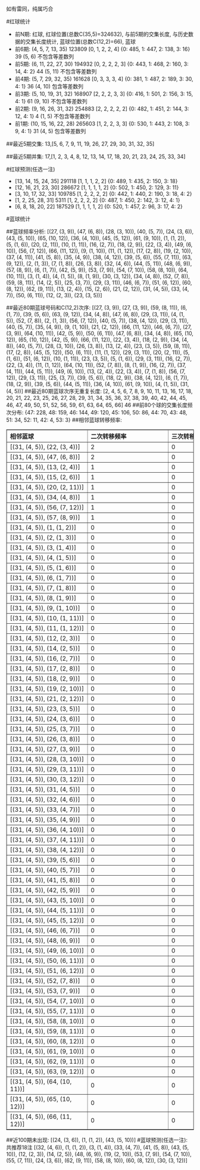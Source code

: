 <!-- 
.. title: 大乐透14078期(2014-07-07)数据分析报告
.. slug: dlott-14078-2014-07-07-report
.. date: 2014-07-08 08:00:00 UTC+08:00
.. tags: Lottery
.. link: 
.. description: 
.. type: text
-->

如有雷同，纯属巧合

<!-- TEASER_END-->

#红球统计

- 前N期: 红球, 红球位置(总数C(35,5)=324632), 与前5期的交集长度, 与历史数据的交集长度统计, 蓝球位置(总数C(12,2)=66), 蓝球
- 前6期: (4, 5, 7, 13, 35) 123809 [0, 1, 2, 2, 4] {0: 485, 1: 447, 2: 138, 3: 16} 39 (5, 6) 不包含等差数列
- 前5期: (6, 11, 22, 27, 30) 194932 [0, 2, 2, 2, 3] {0: 443, 1: 468, 2: 160, 3: 14, 4: 2} 44 (5, 11) 不包含等差数列
- 前4期: (5, 7, 29, 32, 35) 161628 [0, 3, 3, 3, 4] {0: 381, 1: 487, 2: 189, 3: 30, 4: 1} 36 (4, 10) 包含等差数列
- 前3期: (5, 10, 19, 31, 32) 168907 [2, 2, 2, 3, 3] {0: 416, 1: 501, 2: 156, 3: 15, 4: 1} 61 (9, 10) 不包含等差数列
- 前2期: (9, 16, 26, 31, 32) 254883 [2, 2, 2, 2, 2] {0: 482, 1: 451, 2: 144, 3: 12, 4: 1} 4 (1, 5) 不包含等差数列
- 前1期: (10, 15, 16, 22, 28) 265603 [1, 2, 2, 3, 3] {0: 530, 1: 443, 2: 108, 3: 9, 4: 1} 31 (4, 5) 包含等差数列

##最近5期交集:
13,[5, 6, 7, 9, 11, 19, 26, 27, 29, 30, 31, 32, 35]

##最近5期并集:
17,[1, 2, 3, 4, 8, 12, 13, 14, 17, 18, 20, 21, 23, 24, 25, 33, 34]

#红球预测(任选一注)

- [13, 14, 15, 24, 35] 291118 [1, 1, 1, 2, 2] {0: 489, 1: 435, 2: 150, 3: 18}
- [12, 16, 21, 23, 30] 286672 [1, 1, 1, 1, 2] {0: 502, 1: 450, 2: 129, 3: 11}
- [3, 10, 17, 32, 33] 109785 [1, 2, 2, 2, 2] {0: 442, 1: 440, 2: 190, 3: 18, 4: 2}
- [1, 2, 25, 28, 31] 5311 [1, 2, 2, 2, 2] {0: 487, 1: 450, 2: 142, 3: 12, 4: 1}
- [6, 8, 18, 20, 22] 187529 [1, 1, 1, 1, 2] {0: 520, 1: 457, 2: 96, 3: 17, 4: 2}

#蓝球统计

##蓝球频率分析:
[(27, (3, 9)), (47, (6, 8)), (28, (3, 10)), (40, (5, 7)), (24, (3, 6)), (43, (5, 10)), (65, (10, 12)), (36, (4, 10)), (45, (5, 12)), (61, (9, 10)), (1, (1, 2)), (5, (1, 6)), (20, (2, 11)), (10, (1, 11)), (16, (2, 7)), (18, (2, 9)), (22, (3, 4)), (49, (6, 10)), (56, (7, 12)), (66, (11, 12)), (9, (1, 10)), (11, (1, 12)), (17, (2, 8)), (19, (2, 10)), (37, (4, 11)), (41, (5, 8)), (35, (4, 9)), (38, (4, 12)), (39, (5, 6)), (55, (7, 11)), (63, (9, 12)), (2, (1, 3)), (7, (1, 8)), (26, (3, 8)), (32, (4, 6)), (44, (5, 11)), (48, (6, 9)), (57, (8, 9)), (6, (1, 7)), (42, (5, 9)), (53, (7, 9)), (54, (7, 10)), (58, (8, 10)), (64, (10, 11)), (3, (1, 4)), (4, (1, 5)), (8, (1, 9)), (30, (3, 12)), (34, (4, 8)), (52, (7, 8)), (59, (8, 11)), (14, (2, 5)), (25, (3, 7)), (29, (3, 11)), (46, (6, 7)), (51, (6, 12)), (60, (8, 12)), (62, (9, 11)), (13, (2, 4)), (15, (2, 6)), (21, (2, 12)), (31, (4, 5)), (33, (4, 7)), (50, (6, 11)), (12, (2, 3)), (23, (3, 5))]

##最近80期蓝球号码和C(12,2)次序:
[(27, (3, 9)), (27, (3, 9)), (59, (8, 11)), (6, (1, 7)), (39, (5, 6)), (63, (9, 12)), (34, (4, 8)), (47, (6, 8)), (29, (3, 11)), (4, (1, 5)), (52, (7, 8)), (2, (1, 3)), (56, (7, 12)), (40, (5, 7)), (38, (4, 12)), (29, (3, 11)), (40, (5, 7)), (35, (4, 9)), (9, (1, 10)), (21, (2, 12)), (66, (11, 12)), (46, (6, 7)), (27, (3, 9)), (64, (10, 11)), (42, (5, 9)), (50, (6, 11)), (47, (6, 8)), (34, (4, 8)), (65, (10, 12)), (65, (10, 12)), (42, (5, 9)), (66, (11, 12)), (22, (3, 4)), (18, (2, 9)), (34, (4, 8)), (40, (5, 7)), (28, (3, 10)), (26, (3, 8)), (13, (2, 4)), (23, (3, 5)), (59, (8, 11)), (17, (2, 8)), (45, (5, 12)), (50, (6, 11)), (11, (1, 12)), (29, (3, 11)), (20, (2, 11)), (5, (1, 6)), (51, (6, 12)), (10, (1, 11)), (23, (3, 5)), (5, (1, 6)), (29, (3, 11)), (16, (2, 7)), (22, (3, 4)), (11, (1, 12)), (64, (10, 11)), (52, (7, 8)), (8, (1, 9)), (16, (2, 7)), (37, (4, 11)), (44, (5, 11)), (49, (6, 10)), (13, (2, 4)), (22, (3, 4)), (7, (1, 8)), (56, (7, 12)), (29, (3, 11)), (25, (3, 7)), (39, (5, 6)), (18, (2, 9)), (38, (4, 12)), (6, (1, 7)), (18, (2, 9)), (39, (5, 6)), (44, (5, 11)), (36, (4, 10)), (61, (9, 10)), (4, (1, 5)), (31, (4, 5))]
##最近80期蓝球次序无重复长度:
[2, 4, 5, 6, 7, 8, 9, 10, 11, 13, 16, 17, 18, 20, 21, 22, 23, 25, 26, 27, 28, 29, 31, 34, 35, 36, 37, 38, 39, 40, 42, 44, 45, 46, 47, 49, 50, 51, 52, 56, 59, 61, 63, 64, 65, 66] 46
##前80个球的交集长度频次分布:
{47: 228, 48: 159, 46: 144, 49: 120, 45: 106, 50: 86, 44: 70, 43: 48, 51: 34, 52: 11, 42: 4, 53: 3}
##相邻蓝球转移频率:
<table border="1" class="table table-striped dataframe">
  <thead>
    <tr style="text-align: left;">
      <th style="min-width: 200px;">相邻蓝球</th>
      <th style="min-width: 200px;">二次转移频率</th>
      <th style="min-width: 200px;">三次转移频率</th>
    </tr>
  </thead>
  <tbody>
    <tr>
      <td>   [(31, (4, 5)), (22, (3, 4))]</td>
      <td> 2</td>
      <td> 0</td>
    </tr>
    <tr>
      <td>   [(31, (4, 5)), (47, (6, 8))]</td>
      <td> 2</td>
      <td> 0</td>
    </tr>
    <tr>
      <td>   [(31, (4, 5)), (13, (2, 4))]</td>
      <td> 1</td>
      <td> 0</td>
    </tr>
    <tr>
      <td>   [(31, (4, 5)), (15, (2, 6))]</td>
      <td> 1</td>
      <td> 0</td>
    </tr>
    <tr>
      <td>  [(31, (4, 5)), (20, (2, 11))]</td>
      <td> 1</td>
      <td> 0</td>
    </tr>
    <tr>
      <td>   [(31, (4, 5)), (34, (4, 8))]</td>
      <td> 1</td>
      <td> 0</td>
    </tr>
    <tr>
      <td>  [(31, (4, 5)), (56, (7, 12))]</td>
      <td> 1</td>
      <td> 0</td>
    </tr>
    <tr>
      <td>   [(31, (4, 5)), (57, (8, 9))]</td>
      <td> 1</td>
      <td> 0</td>
    </tr>
    <tr>
      <td>    [(31, (4, 5)), (1, (1, 2))]</td>
      <td> 0</td>
      <td> 0</td>
    </tr>
    <tr>
      <td>    [(31, (4, 5)), (2, (1, 3))]</td>
      <td> 0</td>
      <td> 0</td>
    </tr>
    <tr>
      <td>    [(31, (4, 5)), (3, (1, 4))]</td>
      <td> 0</td>
      <td> 0</td>
    </tr>
    <tr>
      <td>    [(31, (4, 5)), (4, (1, 5))]</td>
      <td> 0</td>
      <td> 0</td>
    </tr>
    <tr>
      <td>    [(31, (4, 5)), (5, (1, 6))]</td>
      <td> 0</td>
      <td> 0</td>
    </tr>
    <tr>
      <td>    [(31, (4, 5)), (6, (1, 7))]</td>
      <td> 0</td>
      <td> 0</td>
    </tr>
    <tr>
      <td>    [(31, (4, 5)), (7, (1, 8))]</td>
      <td> 0</td>
      <td> 0</td>
    </tr>
    <tr>
      <td>    [(31, (4, 5)), (8, (1, 9))]</td>
      <td> 0</td>
      <td> 0</td>
    </tr>
    <tr>
      <td>   [(31, (4, 5)), (9, (1, 10))]</td>
      <td> 0</td>
      <td> 0</td>
    </tr>
    <tr>
      <td>  [(31, (4, 5)), (10, (1, 11))]</td>
      <td> 0</td>
      <td> 0</td>
    </tr>
    <tr>
      <td>  [(31, (4, 5)), (11, (1, 12))]</td>
      <td> 0</td>
      <td> 0</td>
    </tr>
    <tr>
      <td>   [(31, (4, 5)), (12, (2, 3))]</td>
      <td> 0</td>
      <td> 0</td>
    </tr>
    <tr>
      <td>   [(31, (4, 5)), (14, (2, 5))]</td>
      <td> 0</td>
      <td> 0</td>
    </tr>
    <tr>
      <td>   [(31, (4, 5)), (16, (2, 7))]</td>
      <td> 0</td>
      <td> 0</td>
    </tr>
    <tr>
      <td>   [(31, (4, 5)), (17, (2, 8))]</td>
      <td> 0</td>
      <td> 0</td>
    </tr>
    <tr>
      <td>   [(31, (4, 5)), (18, (2, 9))]</td>
      <td> 0</td>
      <td> 0</td>
    </tr>
    <tr>
      <td>  [(31, (4, 5)), (19, (2, 10))]</td>
      <td> 0</td>
      <td> 0</td>
    </tr>
    <tr>
      <td>  [(31, (4, 5)), (21, (2, 12))]</td>
      <td> 0</td>
      <td> 0</td>
    </tr>
    <tr>
      <td>   [(31, (4, 5)), (23, (3, 5))]</td>
      <td> 0</td>
      <td> 0</td>
    </tr>
    <tr>
      <td>   [(31, (4, 5)), (24, (3, 6))]</td>
      <td> 0</td>
      <td> 0</td>
    </tr>
    <tr>
      <td>   [(31, (4, 5)), (25, (3, 7))]</td>
      <td> 0</td>
      <td> 0</td>
    </tr>
    <tr>
      <td>   [(31, (4, 5)), (26, (3, 8))]</td>
      <td> 0</td>
      <td> 0</td>
    </tr>
    <tr>
      <td>   [(31, (4, 5)), (27, (3, 9))]</td>
      <td> 0</td>
      <td> 0</td>
    </tr>
    <tr>
      <td>  [(31, (4, 5)), (28, (3, 10))]</td>
      <td> 0</td>
      <td> 0</td>
    </tr>
    <tr>
      <td>  [(31, (4, 5)), (29, (3, 11))]</td>
      <td> 0</td>
      <td> 0</td>
    </tr>
    <tr>
      <td>  [(31, (4, 5)), (30, (3, 12))]</td>
      <td> 0</td>
      <td> 0</td>
    </tr>
    <tr>
      <td>   [(31, (4, 5)), (31, (4, 5))]</td>
      <td> 0</td>
      <td> 0</td>
    </tr>
    <tr>
      <td>   [(31, (4, 5)), (32, (4, 6))]</td>
      <td> 0</td>
      <td> 0</td>
    </tr>
    <tr>
      <td>   [(31, (4, 5)), (33, (4, 7))]</td>
      <td> 0</td>
      <td> 0</td>
    </tr>
    <tr>
      <td>   [(31, (4, 5)), (35, (4, 9))]</td>
      <td> 0</td>
      <td> 0</td>
    </tr>
    <tr>
      <td>  [(31, (4, 5)), (36, (4, 10))]</td>
      <td> 0</td>
      <td> 0</td>
    </tr>
    <tr>
      <td>  [(31, (4, 5)), (37, (4, 11))]</td>
      <td> 0</td>
      <td> 0</td>
    </tr>
    <tr>
      <td>  [(31, (4, 5)), (38, (4, 12))]</td>
      <td> 0</td>
      <td> 0</td>
    </tr>
    <tr>
      <td>   [(31, (4, 5)), (39, (5, 6))]</td>
      <td> 0</td>
      <td> 0</td>
    </tr>
    <tr>
      <td>   [(31, (4, 5)), (40, (5, 7))]</td>
      <td> 0</td>
      <td> 0</td>
    </tr>
    <tr>
      <td>   [(31, (4, 5)), (41, (5, 8))]</td>
      <td> 0</td>
      <td> 0</td>
    </tr>
    <tr>
      <td>   [(31, (4, 5)), (42, (5, 9))]</td>
      <td> 0</td>
      <td> 0</td>
    </tr>
    <tr>
      <td>  [(31, (4, 5)), (43, (5, 10))]</td>
      <td> 0</td>
      <td> 0</td>
    </tr>
    <tr>
      <td>  [(31, (4, 5)), (44, (5, 11))]</td>
      <td> 0</td>
      <td> 0</td>
    </tr>
    <tr>
      <td>  [(31, (4, 5)), (45, (5, 12))]</td>
      <td> 0</td>
      <td> 0</td>
    </tr>
    <tr>
      <td>   [(31, (4, 5)), (46, (6, 7))]</td>
      <td> 0</td>
      <td> 0</td>
    </tr>
    <tr>
      <td>   [(31, (4, 5)), (48, (6, 9))]</td>
      <td> 0</td>
      <td> 0</td>
    </tr>
    <tr>
      <td>  [(31, (4, 5)), (49, (6, 10))]</td>
      <td> 0</td>
      <td> 0</td>
    </tr>
    <tr>
      <td>  [(31, (4, 5)), (50, (6, 11))]</td>
      <td> 0</td>
      <td> 0</td>
    </tr>
    <tr>
      <td>  [(31, (4, 5)), (51, (6, 12))]</td>
      <td> 0</td>
      <td> 0</td>
    </tr>
    <tr>
      <td>   [(31, (4, 5)), (52, (7, 8))]</td>
      <td> 0</td>
      <td> 0</td>
    </tr>
    <tr>
      <td>   [(31, (4, 5)), (53, (7, 9))]</td>
      <td> 0</td>
      <td> 0</td>
    </tr>
    <tr>
      <td>  [(31, (4, 5)), (54, (7, 10))]</td>
      <td> 0</td>
      <td> 0</td>
    </tr>
    <tr>
      <td>  [(31, (4, 5)), (55, (7, 11))]</td>
      <td> 0</td>
      <td> 0</td>
    </tr>
    <tr>
      <td>  [(31, (4, 5)), (58, (8, 10))]</td>
      <td> 0</td>
      <td> 0</td>
    </tr>
    <tr>
      <td>  [(31, (4, 5)), (59, (8, 11))]</td>
      <td> 0</td>
      <td> 0</td>
    </tr>
    <tr>
      <td>  [(31, (4, 5)), (60, (8, 12))]</td>
      <td> 0</td>
      <td> 0</td>
    </tr>
    <tr>
      <td>  [(31, (4, 5)), (61, (9, 10))]</td>
      <td> 0</td>
      <td> 0</td>
    </tr>
    <tr>
      <td>  [(31, (4, 5)), (62, (9, 11))]</td>
      <td> 0</td>
      <td> 0</td>
    </tr>
    <tr>
      <td>  [(31, (4, 5)), (63, (9, 12))]</td>
      <td> 0</td>
      <td> 0</td>
    </tr>
    <tr>
      <td> [(31, (4, 5)), (64, (10, 11))]</td>
      <td> 0</td>
      <td> 0</td>
    </tr>
    <tr>
      <td> [(31, (4, 5)), (65, (10, 12))]</td>
      <td> 0</td>
      <td> 0</td>
    </tr>
    <tr>
      <td> [(31, (4, 5)), (66, (11, 12))]</td>
      <td> 0</td>
      <td> 0</td>
    </tr>
  </tbody>
</table>
##近100期未出现:
[(24, (3, 6)), (1, (1, 2)), (43, (5, 10))]
#蓝球预测(任选一注):
共推荐18注
[(32, (4, 6)), (1, (1, 2)), (3, (1, 4)), (33, (4, 7)), (41, (5, 8)), (43, (5, 10)), (12, (2, 3)), (14, (2, 5)), (48, (6, 9)), (19, (2, 10)), (53, (7, 9)), (54, (7, 10)), (55, (7, 11)), (24, (3, 6)), (62, (9, 11)), (58, (8, 10)), (60, (8, 12)), (30, (3, 12))]

